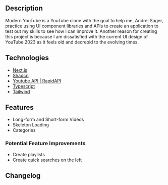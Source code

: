 ## Description

Modern YouTube is a YouTube clone with the goal to help me, Andrei Sager, practice using UI component libraries and APIs to create an application to test out my skills to see how I can improve it. Another reason for creating this project is because I am dissatisfied with the current UI design of YouTube 2023 as it feels old and decrepid to the evolving times.

## Technologies

- [Next.js](https://nextjs.org/)
- [Shadcn](https://ui.shadcn.com/)
- [Youtube API | RapidAPI](https://rapidapi.com/ytdlfree/api/youtube-v31/playground)
- [Typescript](https://www.typescriptlang.org/)
- [Tailwind](https://tailwindcss.com/)

## Features

- Long-form and Short-form Videos
- Skeleton Loading
- Categories

### Potential Feature Improvements

- Create playlists
- Create quick searches on the left

## Changelog
